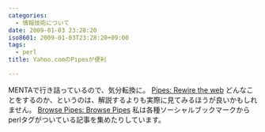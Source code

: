 ```yaml
---
categories:
  - 情報技術について
date: 2009-01-03 23:28:20
iso8601: 2009-01-03T23:28:20+09:00
tags:
  - perl
title: Yahoo.comのPipesが便利

---
```


MENTAで行き詰っているので、気分転換に。
<a href="http://pipes.yahoo.com/pipes/">Pipes: Rewire the web</a>
どんなことをするのか、というのは、解説するよりも実際に見てみるほうが良いかもしれません。
<a href="http://pipes.yahoo.com/pipes/pipes.popular">Browse Pipes: Browse Pipes</a>
私は各種ソーシャルブックマークからperlタグがついている記事を集めたりしています。
    	